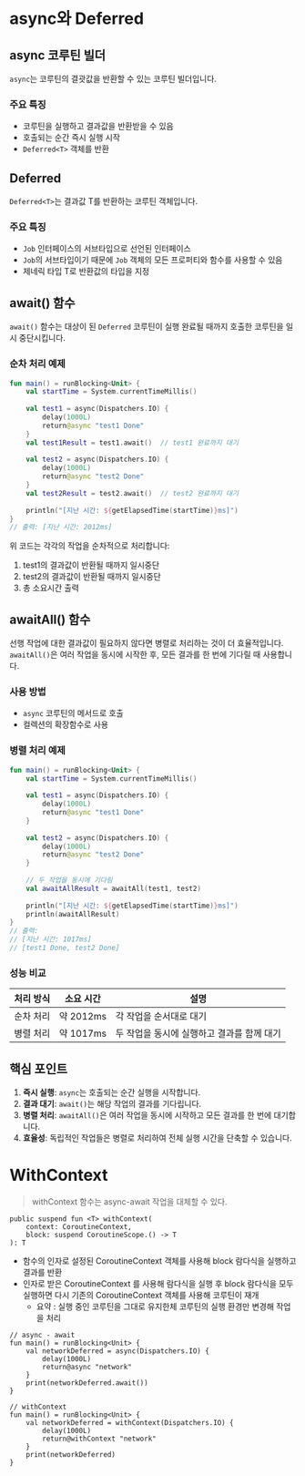 # async와 Deferred

## async 코루틴 빌더

`async`는 코루틴의 결괏값을 반환할 수 있는 코루틴 빌더입니다.

### 주요 특징
- 코루틴을 실행하고 결과값을 반환받을 수 있음
- 호출되는 순간 즉시 실행 시작
- `Deferred<T>` 객체를 반환

## Deferred<T>

`Deferred<T>`는 결과값 T를 반환하는 코루틴 객체입니다.

### 주요 특징
- `Job` 인터페이스의 서브타입으로 선언된 인터페이스
- `Job`의 서브타입이기 때문에 `Job` 객체의 모든 프로퍼티와 함수를 사용할 수 있음
- 제네릭 타입 T로 반환값의 타입을 지정

## await() 함수

`await()` 함수는 대상이 된 `Deferred` 코루틴이 실행 완료될 때까지 호출한 코루틴을 일시 중단시킵니다.

### 순차 처리 예제

```kotlin
fun main() = runBlocking<Unit> {
    val startTime = System.currentTimeMillis()
    
    val test1 = async(Dispatchers.IO) {
        delay(1000L)
        return@async "test1 Done"
    }
    val test1Result = test1.await()  // test1 완료까지 대기
    
    val test2 = async(Dispatchers.IO) {
        delay(1000L)
        return@async "test2 Done"
    }
    val test2Result = test2.await()  // test2 완료까지 대기
    
    println("[지난 시간: ${getElapsedTime(startTime)}ms]")
}
// 출력: [지난 시간: 2012ms]
```

위 코드는 각각의 작업을 순차적으로 처리합니다:
1. test1의 결과값이 반환될 때까지 일시중단
2. test2의 결과값이 반환될 때까지 일시중단
3. 총 소요시간 출력

## awaitAll() 함수

선행 작업에 대한 결과값이 필요하지 않다면 병렬로 처리하는 것이 더 효율적입니다. `awaitAll()`은 여러 작업을 동시에 시작한 후, 모든 결과를 한 번에 기다릴 때 사용합니다.

### 사용 방법
- `async` 코루틴의 메서드로 호출
- 컬렉션의 확장함수로 사용

### 병렬 처리 예제

```kotlin
fun main() = runBlocking<Unit> {
    val startTime = System.currentTimeMillis()
    
    val test1 = async(Dispatchers.IO) {
        delay(1000L)
        return@async "test1 Done"
    }
    
    val test2 = async(Dispatchers.IO) {
        delay(1000L)
        return@async "test2 Done"
    }
    
    // 두 작업을 동시에 기다림
    val awaitAllResult = awaitAll(test1, test2)
    
    println("[지난 시간: ${getElapsedTime(startTime)}ms]")
    println(awaitAllResult)
}
// 출력: 
// [지난 시간: 1017ms]
// [test1 Done, test2 Done]
```

### 성능 비교

| 처리 방식 | 소요 시간 | 설명 |
|-----------|-----------|------|
| 순차 처리 | 약 2012ms | 각 작업을 순서대로 대기 |
| 병렬 처리 | 약 1017ms | 두 작업을 동시에 실행하고 결과를 함께 대기 |

## 핵심 포인트

1. **즉시 실행**: `async`는 호출되는 순간 실행을 시작합니다.
2. **결과 대기**: `await()`는 해당 작업의 결과를 기다립니다.
3. **병렬 처리**: `awaitAll()`은 여러 작업을 동시에 시작하고 모든 결과를 한 번에 대기합니다.
4. **효율성**: 독립적인 작업들은 병렬로 처리하여 전체 실행 시간을 단축할 수 있습니다.

# WithContext
> withContext 함수는 async-await 작업을 대체할 수 있다.
```
public suspend fun <T> withContext(
    context: CoroutineContext,
    block: suspend CoroutineScope.() -> T
): T
```
+ 함수의 인자로 설정된 CoroutineContext 객체를 사용해 block 람다식을 실행하고 결과를 반환
+ 인자로 받은 CoroutineContext 를 사용해 람다식을 실행 후 block 람다식을 모두 실행하면 다시 기존의 CoroutineContext 객체를 사용해 코루틴이 재개
  + 요약 : 실행 중인 코루틴을 그대로 유지한체 코루틴의 실행 환경만 변경해 작업을 처리

```
// async - await
fun main() = runBlocking<Unit> {
    val networkDeferred = async(Dispatchers.IO) {
        delay(1000L)
        return@async "network"
    }
    print(networkDeferred.await())
}

// withContext
fun main() = runBlocking<Unit> {
    val networkDeferred = withContext(Dispatchers.IO) {
        delay(1000L)
        return@withContext "network"
    }
    print(networkDeferred)
}
```
